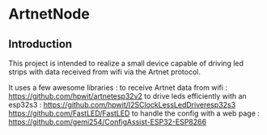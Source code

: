 # ArtnetNode 
## Introduction
This project is intended to realize a small device capable of driving led strips with data received from wifi via the Artnet protocol.

It uses a few awesome libraries :
    to receive Artnet data from wifi : https://github.com/hpwit/artnetesp32v2
    to drive leds efficiently with an esp32s3 : https://github.com/hpwit/I2SClockLessLedDriveresp32s3
    https://github.com/FastLED/FastLED
    to handle the config with a web page : https://github.com/gemi254/ConfigAssist-ESP32-ESP8266

